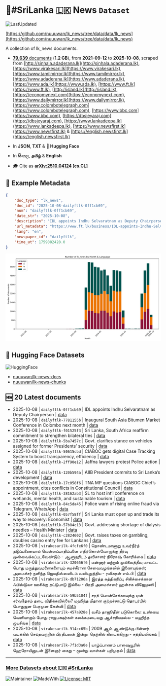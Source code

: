 # 📄#SriLanka 🇱🇰 News `Dataset`

![LastUpdated](https://img.shields.io/badge/last_updated-2025--10--08_05:59:45-green)

[https://github.com/nuuuwan/lk_news/tree/data/data/lk_news](https://github.com/nuuuwan/lk_news/tree/data/data/lk_news)

A collection of lk_news documents.

- [**79,639** documents](https://github.com/nuuuwan/lk_news/tree/data/data/lk_news) (**1.2 GB**), from **2021-09-12** to **2025-10-08**, scraped from [http://sinhala.adaderana.lk](http://sinhala.adaderana.lk), [https://www.virakesari.lk](https://www.virakesari.lk), [https://www.tamilmirror.lk](https://www.tamilmirror.lk), [https://www.adaderana.lk](https://www.adaderana.lk), [https://www.ada.lk](https://www.ada.lk), [https://www.ft.lk](https://www.ft.lk), [http://island.lk](http://island.lk), [https://economynext.com](https://economynext.com), [https://www.dailymirror.lk](https://www.dailymirror.lk), [https://www.colombotelegraph.com](https://www.colombotelegraph.com), [https://www.bbc.com](https://www.bbc.com), [https://dbsjeyaraj.com](https://dbsjeyaraj.com), [https://www.lankadeepa.lk](https://www.lankadeepa.lk), [https://www.newsfirst.lk](https://www.newsfirst.lk) & [https://english.newsfirst.lk](https://english.newsfirst.lk)

- In **JSON**, **TXT** & **🤗 Hugging Face**

- In **සිංහල**, **தமிழ்** & **English**

- 🎓 Cite as **[arXiv:2510.04124](https://arxiv.org/abs/2510.04124) [cs.CL]**

## 📝 Example Metadata

```json
{
    "doc_type": "lk_news",
    "doc_id": "2025-10-08-dailyftlk-0ff1cb69",
    "num": "dailyftlk-0ff1cb69",
    "date_str": "2025-10-08",
    "description": "IDL appoints Indhu Selvaratnam as Deputy Chairperson",
    "url_metadata": "https://www.ft.lk/business/IDL-appoints-Indhu-Selvaratnam-as-Deputy-Chairperson/34-782695",
    "lang": "en",
    "newspaper_id": "dailyftlk",
    "time_ut": 1759882428.0
}
```

![Chart](https://raw.githubusercontent.com/nuuuwan/lk_news/refs/heads/data/data/lk_news/docs_by_month_and_lang.png)

## 🤗 Hugging Face Datasets

![HuggingFace](https://img.shields.io/badge/-HuggingFace-FDEE21?style=for-the-badge&logo=HuggingFace)

- [nuuuwan/lk-news-docs](https://huggingface.co/datasets/nuuuwan/lk-news-docs)
- [nuuuwan/lk-news-chunks](https://huggingface.co/datasets/nuuuwan/lk-news-chunks)

## 🆕 20 Latest documents

- 2025-10-08 | `dailyftlk-0ff1cb69` | IDL appoints Indhu Selvaratnam as Deputy Chairperson | [data](https://github.com/nuuuwan/lk_news/tree/data/data/lk_news/2020s/2025/2025-10-08-dailyftlk-0ff1cb69)
- 2025-10-08 | `dailyftlk-7781155b` | Inaugural South Asia Bitumen Market Conference in Colombo next month | [data](https://github.com/nuuuwan/lk_news/tree/data/data/lk_news/2020s/2025/2025-10-08-dailyftlk-7781155b)
- 2025-10-08 | `dailyftlk-f01525f3` | Sri Lanka, South Africa reaffirm commitment to strengthen bilateral ties | [data](https://github.com/nuuuwan/lk_news/tree/data/data/lk_news/2020s/2025/2025-10-08-dailyftlk-f01525f3)
- 2025-10-08 | `dailyftlk-5ba7457c` | Govt. clarifies stance on vehicles assigned for former Presidents’ security | [data](https://github.com/nuuuwan/lk_news/tree/data/data/lk_news/2020s/2025/2025-10-08-dailyftlk-5ba7457c)
- 2025-10-08 | `dailyftlk-50615cbd` | CIABOC gets digital Case Tracking System to boost transparency, efficiency | [data](https://github.com/nuuuwan/lk_news/tree/data/data/lk_news/2020s/2025/2025-10-08-dailyftlk-50615cbd)
- 2025-10-08 | `dailyftlk-2ff90e12` | Jaffna lawyers protest Police action | [data](https://github.com/nuuuwan/lk_news/tree/data/data/lk_news/2020s/2025/2025-10-08-dailyftlk-2ff90e12)
- 2025-10-08 | `dailyftlk-120b594a` | AIIB President commits to Sri Lanka’s development | [data](https://github.com/nuuuwan/lk_news/tree/data/data/lk_news/2020s/2025/2025-10-08-dailyftlk-120b594a)
- 2025-10-08 | `dailyftlk-17c058f6` | TNA MP questions CIABOC Chief’s appointment, cites conflicts in Constitutional Council | [data](https://github.com/nuuuwan/lk_news/tree/data/data/lk_news/2020s/2025/2025-10-08-dailyftlk-17c058f6)
- 2025-10-08 | `dailyftlk-38162ab3` | SL to host int’l conference on wetlands, mental health, and sustainable tourism | [data](https://github.com/nuuuwan/lk_news/tree/data/data/lk_news/2020s/2025/2025-10-08-dailyftlk-38162ab3)
- 2025-10-08 | `dailyftlk-84c5da45` | Police warn of rising online fraud via Telegram, WhatsApp | [data](https://github.com/nuuuwan/lk_news/tree/data/data/lk_news/2020s/2025/2025-10-08-dailyftlk-84c5da45)
- 2025-10-08 | `dailyftlk-057f58ff` | Sri Lanka must open up and trade its way to recovery: Economist | [data](https://github.com/nuuuwan/lk_news/tree/data/data/lk_news/2020s/2025/2025-10-08-dailyftlk-057f58ff)
- 2025-10-08 | `dailyftlk-57b84c13` | Govt. addressing shortage of dialysis needles – Health Minister | [data](https://github.com/nuuuwan/lk_news/tree/data/data/lk_news/2020s/2025/2025-10-08-dailyftlk-57b84c13)
- 2025-10-08 | `dailyftlk-c2824602` | Govt. raises taxes on gambling, doubles casino entry fee for Lankans | [data](https://github.com/nuuuwan/lk_news/tree/data/data/lk_news/2020s/2025/2025-10-08-dailyftlk-c2824602)
- 2025-10-08 | `virakesarilk-4fcfe6f0` | தொண்டமானாறு உவர்நீர்த் தடுப்பணையால் வெள்ளப்பாதிப்பனை எதிர்கொள்வோருக்கு தீர்வு முன்வைக்கப்படவேண்டும் - ஆளுநரிடம் தவிசாளர் நிரோஷ் கோரிக்கை | [data](https://github.com/nuuuwan/lk_news/tree/data/data/lk_news/2020s/2025/2025-10-08-virakesarilk-4fcfe6f0)
- 2025-10-08 | `virakesarilk-320656f6` | மன்னார் மற்றும் முல்லைத்தீவு மாவட்ட பொது மருத்துவமனைகளையும் சமச்சீரான சேவைவழங்கலில் இணையுங்கள்; அமைச்சர் நளிந்த ஜெயதிஸ்ஸவிடம் வலியுறுத்திய - ரவிகரன் எம்.பி | [data](https://github.com/nuuuwan/lk_news/tree/data/data/lk_news/2020s/2025/2025-10-08-virakesarilk-320656f6)
- 2025-10-08 | `virakesarilk-db71206a` | இரத்த சுத்திகரிப்பு சிகிச்சைக்கான ஃபிஸ்டுலா ஊசிக்கு தட்டுபாடு இல்லை - பிரதி அமைச்சரை் ஹன்சக விஜேமுனி | [data](https://github.com/nuuuwan/lk_news/tree/data/data/lk_news/2020s/2025/2025-10-08-virakesarilk-db71206a)
- 2025-10-08 | `virakesarilk-59b5104f` | சரத் பொன்சேக்காவுக்கு ஏன் சர்வதேசம் தடை விதிக்கவில்லை? மஹிந்த மீதான குற்றச்சாட்டு தொடர்பில் பொதுஜன பெரமுன கேள்வி | [data](https://github.com/nuuuwan/lk_news/tree/data/data/lk_news/2020s/2025/2025-10-08-virakesarilk-59b5104f)
- 2025-10-08 | `virakesarilk-457a928e` | வசீம் தாஜூதீன் படுகொலை: உண்மை வெளியாகும் போது ராஜபக்ஷர்கள் கலக்கமடைவது ஆச்சரியமல்ல - மஹிந்த ஜயசிங்க | [data](https://github.com/nuuuwan/lk_news/tree/data/data/lk_news/2020s/2025/2025-10-08-virakesarilk-457a928e)
- 2025-10-08 | `virakesarilk-914cc65b` | 2009 ஆம் ஆண்டுக்கு பின்னர் வடக்கில் செய்தவற்றின் பிரதிபலன் இன்று  தெற்கில் கிடைக்கிறது - சத்தியலிங்கம் | [data](https://github.com/nuuuwan/lk_news/tree/data/data/lk_news/2020s/2025/2025-10-08-virakesarilk-914cc65b)
- 2025-10-08 | `virakesarilk-7f1d3a0e` | யாழ்ப்பாணம் பாஷையூரில் ஹெரோயினுடன் இளைஞர் கைது – மூன்று வாள்கள் பறிமுதல் | [data](https://github.com/nuuuwan/lk_news/tree/data/data/lk_news/2020s/2025/2025-10-08-virakesarilk-7f1d3a0e)

---

### [More Datasets about 🇱🇰 #SriLanka](https://github.com/nuuuwan/lk_datasets)

![Maintainer](https://img.shields.io/badge/maintainer-nuuuwan-red)
![MadeWith](https://img.shields.io/badge/made_with-python-blue)
[![License: MIT](https://img.shields.io/badge/License-MIT-yellow.svg)](https://opensource.org/licenses/MIT)
